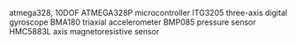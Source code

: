 atmega328,
10DOF
ATMEGA328P microcontroller
ITG3205 three-axis digital gyroscope
BMA180 triaxial accelerometer
BMP085 pressure sensor
HMC5883L axis magnetoresistive sensor